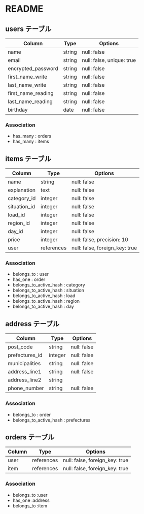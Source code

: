 # README

## users テーブル

| Column             | Type   | Options                   |
| ------------------ | ------ | ------------------------- |
| name               | string | null: false               |
| email              | string | null: false, unique: true |
| encrypted_password | string | null: false               |
| first_name_write   | string | null: false               |
| last_name_write    | string | null: false               |
| first_name_reading | string | null: false               |
| last_name_reading  | string | null: false               |
| birthday           | date   | null: false               |

### Association

- has_many   : orders
- has_many   : items

## items テーブル

| Column             | Type       | Options                              |
| ------------------ | ---------- | ------------------------------------ |
| name               | string     | null: false                          |
| explanation        | text       | null: false                          |
| category_id        | integer    | null: false                          |
| situation_id       | integer    | null: false                          |
| load_id            | integer    | null: false                          |
| region_id          | integer    | null: false                          |
| day_id             | integer    | null: false                          |
| price              | integer    | null: false, precision: 10           |
| user               | references | null: false, foreign_key: true       |


### Association

- belongs_to             : user
- has_one                : order
- belongs_to_active_hash : category
- belongs_to_active_hash : situation 
- belongs_to_active_hash : load 
- belongs_to_active_hash : region  
- belongs_to_active_hash : day  


## address テーブル

| Column          | Type       | Options                        |
| --------------- | ---------- | ------------------------------ |
| post_code       | string     | null: false                    |
| prefectures_id  | integer    | null: false                    |
| municipalities  | string     | null: false                    |
| address_line1   | string     | null: false                    |
| address_line2   | string     |                                |
| phone_number    | string     | null: false                    |

### Association

- belongs_to             : order
- belongs_to_active_hash : prefectures

## orders テーブル

| Column  | Type       | Options                              |
| ------- | ---------- | ------------------------------------ |
| user    | references | null: false, foreign_key: true       |
| item    | references | null: false, foreign_key: true       |

### Association

- belongs_to :user
- has_one    :address
- belongs_to :item
